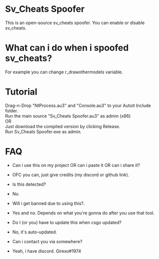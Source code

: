 # Sv_Cheats Spoofer
This is an open-source sv_cheats spoofer. You can enable or disable sv_cheats.  

# What can i do when i spoofed sv_cheats?
For example you can change r_drawothermodels variable.  

# Tutorial
Drag-n-Drop "NtProcess.au3" and "Console.au3" to your Autoit Include folder.  
Run the main source "Sv_Cheats Spoofer.au3" as admin (x86)  
OR  
Just download the compiled version by clicking Release.  
Run Sv_Cheats Spoofer.exe as admin.  

# FAQ
- Can i use this on my project OR can i paste it OR can i share it?  
+ OFC you can, just give credits (my discord or github link).  

- Is this detected?  
+ No.  

- Will i get banned due to using this?.  
+ Yes and no. Depends on what you're gonna do after you use that tool.  

- Do I (or you) have to update this when csgo updated?  
+ No, it's auto-updated.  

- Can i contact you via somewhere?  
+ Yeah, i have discord. Girexo#1974  
